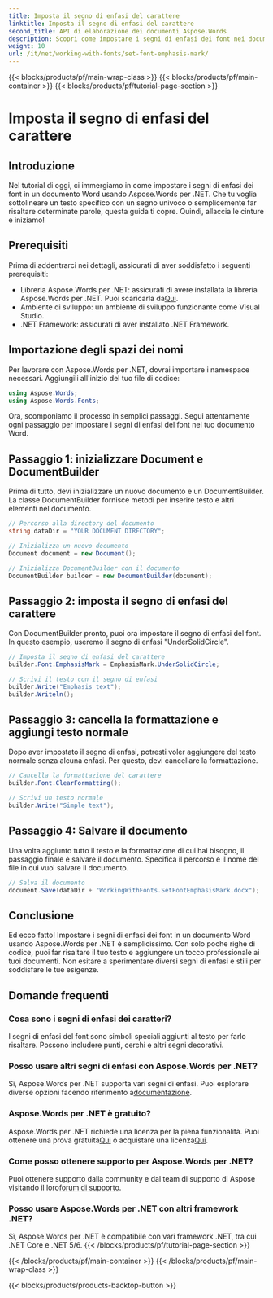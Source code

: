 ```yaml
---
title: Imposta il segno di enfasi del carattere
linktitle: Imposta il segno di enfasi del carattere
second_title: API di elaborazione dei documenti Aspose.Words
description: Scopri come impostare i segni di enfasi dei font nei documenti Word usando Aspose.Words per .NET con questa guida dettagliata, passo dopo passo. Perfetta per gli sviluppatori .NET.
weight: 10
url: /it/net/working-with-fonts/set-font-emphasis-mark/
---
```


{{< blocks/products/pf/main-wrap-class >}}
{{< blocks/products/pf/main-container >}}
{{< blocks/products/pf/tutorial-page-section >}}

# Imposta il segno di enfasi del carattere

## Introduzione

Nel tutorial di oggi, ci immergiamo in come impostare i segni di enfasi dei font in un documento Word usando Aspose.Words per .NET. Che tu voglia sottolineare un testo specifico con un segno univoco o semplicemente far risaltare determinate parole, questa guida ti copre. Quindi, allaccia le cinture e iniziamo!

## Prerequisiti

Prima di addentrarci nei dettagli, assicurati di aver soddisfatto i seguenti prerequisiti:

-  Libreria Aspose.Words per .NET: assicurati di avere installata la libreria Aspose.Words per .NET. Puoi scaricarla da[Qui](https://releases.aspose.com/words/net/).
- Ambiente di sviluppo: un ambiente di sviluppo funzionante come Visual Studio.
- .NET Framework: assicurati di aver installato .NET Framework.

## Importazione degli spazi dei nomi

Per lavorare con Aspose.Words per .NET, dovrai importare i namespace necessari. Aggiungili all'inizio del tuo file di codice:

```csharp
using Aspose.Words;
using Aspose.Words.Fonts;
```

Ora, scomponiamo il processo in semplici passaggi. Segui attentamente ogni passaggio per impostare i segni di enfasi del font nel tuo documento Word.

## Passaggio 1: inizializzare Document e DocumentBuilder

Prima di tutto, devi inizializzare un nuovo documento e un DocumentBuilder. La classe DocumentBuilder fornisce metodi per inserire testo e altri elementi nel documento.

```csharp
// Percorso alla directory del documento
string dataDir = "YOUR DOCUMENT DIRECTORY";

// Inizializza un nuovo documento
Document document = new Document();

// Inizializza DocumentBuilder con il documento
DocumentBuilder builder = new DocumentBuilder(document);
```

## Passaggio 2: imposta il segno di enfasi del carattere

Con DocumentBuilder pronto, puoi ora impostare il segno di enfasi del font. In questo esempio, useremo il segno di enfasi "UnderSolidCircle".

```csharp
// Imposta il segno di enfasi del carattere
builder.Font.EmphasisMark = EmphasisMark.UnderSolidCircle;

// Scrivi il testo con il segno di enfasi
builder.Write("Emphasis text");
builder.Writeln();
```

## Passaggio 3: cancella la formattazione e aggiungi testo normale

Dopo aver impostato il segno di enfasi, potresti voler aggiungere del testo normale senza alcuna enfasi. Per questo, devi cancellare la formattazione.

```csharp
// Cancella la formattazione del carattere
builder.Font.ClearFormatting();

// Scrivi un testo normale
builder.Write("Simple text");
```

## Passaggio 4: Salvare il documento

Una volta aggiunto tutto il testo e la formattazione di cui hai bisogno, il passaggio finale è salvare il documento. Specifica il percorso e il nome del file in cui vuoi salvare il documento.

```csharp
// Salva il documento
document.Save(dataDir + "WorkingWithFonts.SetFontEmphasisMark.docx");
```

## Conclusione

Ed ecco fatto! Impostare i segni di enfasi dei font in un documento Word usando Aspose.Words per .NET è semplicissimo. Con solo poche righe di codice, puoi far risaltare il tuo testo e aggiungere un tocco professionale ai tuoi documenti. Non esitare a sperimentare diversi segni di enfasi e stili per soddisfare le tue esigenze.

## Domande frequenti

### Cosa sono i segni di enfasi dei caratteri?

I segni di enfasi del font sono simboli speciali aggiunti al testo per farlo risaltare. Possono includere punti, cerchi e altri segni decorativi.

### Posso usare altri segni di enfasi con Aspose.Words per .NET?

 Sì, Aspose.Words per .NET supporta vari segni di enfasi. Puoi esplorare diverse opzioni facendo riferimento a[documentazione](https://reference.aspose.com/words/net/).

### Aspose.Words per .NET è gratuito?

 Aspose.Words per .NET richiede una licenza per la piena funzionalità. Puoi ottenere una prova gratuita[Qui](https://releases.aspose.com/) o acquistare una licenza[Qui](https://purchase.aspose.com/buy).

### Come posso ottenere supporto per Aspose.Words per .NET?

 Puoi ottenere supporto dalla community e dal team di supporto di Aspose visitando il loro[forum di supporto](https://forum.aspose.com/c/words/8).

### Posso usare Aspose.Words per .NET con altri framework .NET?

Sì, Aspose.Words per .NET è compatibile con vari framework .NET, tra cui .NET Core e .NET 5/6.
{{< /blocks/products/pf/tutorial-page-section >}}

{{< /blocks/products/pf/main-container >}}
{{< /blocks/products/pf/main-wrap-class >}}

{{< blocks/products/products-backtop-button >}}
